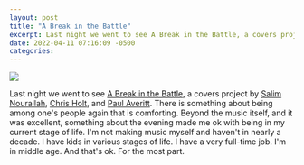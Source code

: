 ```yaml
---
layout: post
title: "A Break in the Battle"
excerpt: Last night we went to see A Break in the Battle, a covers project by Salim Nourallah, Chris Holt, and Paul Averitt
date: 2022-04-11 07:16:09 -0500
categories: 
---
```


![]({{site.url}}/assets/2022/04/break-in-the-battle.jpg)

Last night we went to see [A Break in the Battle](https://abreakinthebattle.bandcamp.com/), a covers project by [Salim Nourallah]({{site.url}}/2019/05/05/salim-retrospective/), [Chris Holt]({{site.url}}/2010/11/21/chris/), and [Paul Averitt](https://danielmiller.bandcamp.com/track/life-in-a-dangerous-time). There is something about being among one's people again that is comforting. Beyond the music itself, and it was excellent, something about the evening made me ok with being in my current stage of life. I'm not making music myself and haven't in nearly a decade. I have kids in various stages of life. I have a very full-time job. I'm in middle age. And that's ok. For the most part.
